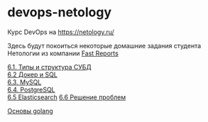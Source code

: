 # devops-netology
Курс DevOps на https://netology.ru/  

Здесь будут покоиться некоторые домашние задания студента Нетологии из компании [Fast Reports](https://www.fast-report.com)

[6.1. Типы и структура СУБД](db_basics.md)  
[6.2 Докер и SQL](docker_psql.md)  
[6.3. MySQL](docker_mysql.md)  
[6.4. PostgreSQL](docker_pgqsl_next.md)  
[6.5 Elasticsearch](elastic.md)
[6.6 Решение проблем](troubleshooting.md)

[Основы golang](golalng_homeworks.md)   

